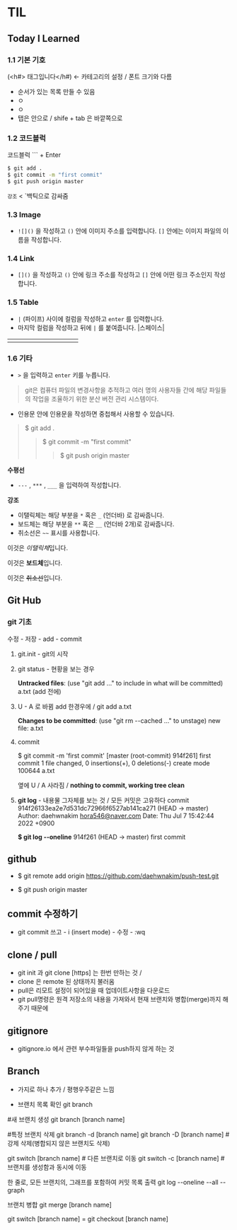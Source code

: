 # TIL

## Today I Learned

### 1.1 기본 기호

(<h#> 태그입니다</h#) <- 카테고리의 설정 / 폰트 크기와 다름

* 순서가 있는 목록 만들 수 있음
* ㅇ
* ㅇ
*  탭은 안으로 / shife + tab  은 바깥쪽으로



### 1.2 코드블럭

코드블럭 ``` + Enter 

```bash
$ git add .
$ git commit -m "first commit"
$ git push origin master
```

`강조` < `백틱으로 감싸줌



### 1.3 Image

- `![]()` 을 작성하고 `()` 안에 이미지 주소를 입력합니다. `[]` 안에는 이미지 파일의 이름을 작성합니다.

  

### 1.4 Link

- `[]()` 을 작성하고 `()` 안에 링크 주소를 작성하고 `[]` 안에 어떤 링크 주소인지 작성합니다.



### 1.5 Table

- `|` (파이프) 사이에 컬럼을 작성하고 `enter` 를 입력합니다.
- 마지막 컬럼을 작성하고 뒤에 `|` 를 붙여줍니다. |스페이스|

|      |      |      |      |      |      |      |      |      |      |
| ---- | ---- | ---- | ---- | ---- | ---- | ---- | ---- | ---- | ---- |
|      |      |      |      |      |      |      |      |      |      |



### 1.6 기타

- `>` 을 입력하고 `enter` 키를 누릅니다.

> git은 컴퓨터 파일의 변경사항을 추적하고 여러 명의 사용자들 간에 해당 파일들의 작업을 조율하기 위한 분산 버전 관리 시스템이다.

- 인용문 안에 인용문을 작성하면 중첩해서 사용할 수 있습니다.

> $ git add .
>
> > $ git commit -m "first commit"
> >
> > > $ git push origin master



**수평선**

- `---` , `***` , `___` 을 입력하여 작성합니다.

**강조**

- 이탤릭체는 해당 부분을 `*` 혹은 `_` (언더바) 로 감싸줍니다.
- 보드체는 해당 부분을 `**` 혹은 `__` (언더바 2개)로 감싸줍니다.
- 취소선은 `~~` 표시를 사용합니다.

이것은 *이탤릭체*입니다.

이것은 **보드체**입니다.

이것은 ~~취소선~~입니다.


## Git Hub

### git 기초

수정 - 저장 - add - commit

1. git.init - git의 시작

2. git status - 현황을 보는 경우

   **Untracked files**:
     (use "git add <file>..." to include in what will be committed)
           a.txt (add 전에)

3. U - A 로 바뀜 add 한경우에 / git add a.txt

   **Changes to be committed**:
     (use "git rm --cached <file>..." to unstage)
           new file:   a.txt

4. commit

   $ git commit -m 'first commit'
   [master (root-commit) 914f261] first commit
    1 file changed, 0 insertions(+), 0 deletions(-)
    create mode 100644 a.txt

   옆에 U / A 사라짐 / **nothing to commit, working tree clean**

5. **git log** - 내용물 그자체를 보는 것 / 모든 커밋은 고유하다
   commit 914f26133ea2e7d531dc72966f6527ab141ca271 (HEAD -> master)
   Author: daehwnakim <hora546@naver.com>
   Date:   Thu Jul 7 15:42:44 2022 +0900

   **$ git log --oneline**
   914f261 (HEAD -> master) first commit

## github

- $ git remote add origin https://github.com/daehwnakim/push-test.git

- $ git push origin master

## commit 수정하기

- git commit 쓰고 - i (insert mode) - 수정 - :wq

## clone / pull

- git init 과 git clone [https] 는 한번 만하는 것 / 
- clone 은 remote 된 상태까지 불러옴 
- pull은 리모트 설정이 되어있을 때 업데이트사항을 다운로드
-  git pull명령은 원격 저장소의 내용을 가져와서 현재 브랜치와 병합(merge)까지 해주기 때문에

## gitignore

- gitignore.io 에서 관련 부수파일들을 push하지 않게 하는 것

## Branch

- 가지로 하나 추가 / 평행우주같은 느낌

-  브랜치 목록 확인
  git branch

  #새 브랜치 생성
  git branch [branch name]

  #특정 브랜치 삭제
  git branch -d [branch name]
  git branch -D [branch name]  # 강제 삭제(병합되지 않은 브랜치도 삭제)

  git switch [branch name]  # 다른 브랜치로 이동
  git switch -c [branch name]  # 브랜치를 생성함과 동시에 이동

   한 줄로, 모든 브랜치의, 그래프를 포함하여 커밋 목록 출력
  git log --oneline --all --graph

   브랜치 병합
  git merge [branch name]

  git switch [branch name] = git checkout [branch name]














